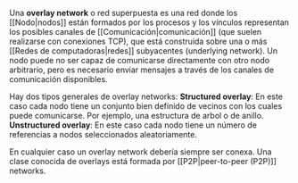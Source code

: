 Una **overlay network** o red superpuesta es una red donde los [[Nodo|nodos]] están formados por los procesos y los vínculos representan los posibles canales de [[Comunicación|comunicación]] (que suelen realizarse con conexiones TCP), que está construida sobre una o más [[Redes de computadoras|redes]] subyacentes (underlying network). Un nodo puede no ser capaz de comunicarse directamente con otro nodo arbitrario, pero es necesario enviar mensajes a través de los canales de comunicación disponibles.

Hay dos tipos generales de overlay networks:
**Structured overlay**: En este caso cada nodo tiene un conjunto bien definido de vecinos con los cuales puede comunicarse. Por ejemplo, una estructura de arbol o de anillo.
**Unstructured overlay**: En este caso cada nodo tiene un número de referencias a nodos seleccionados aleatoriamente.

En cualquier caso un overlay network debería siempre ser conexa. Una clase conocida de overlays está formada por [[P2P|peer-to-peer (P2P)]] networks.